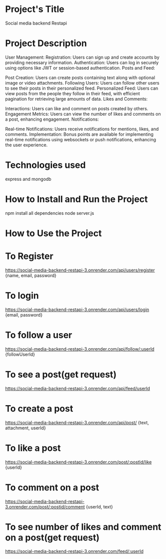 # Project's Title
Social media backend Restapi
# Project Description
User Management:
Registration: Users can sign up and create accounts by providing necessary information.
Authentication: Users can log in securely using options like JWT or session-based authentication.
Posts and Feed:

Post Creation: Users can create posts containing text along with optional image or video attachments.
Following Users: Users can follow other users to see their posts in their personalized feed.
Personalized Feed: Users can view posts from the people they follow in their feed, with efficient pagination for retrieving large amounts of data.
Likes and Comments:

Interactions: Users can like and comment on posts created by others.
Engagement Metrics: Users can view the number of likes and comments on a post, enhancing engagement.
Notifications:

Real-time Notifications: Users receive notifications for mentions, likes, and comments.
Implementation: Bonus points are available for implementing real-time notifications using websockets or push notifications, enhancing the user experience.
# Technologies used
express and mongodb
# How to Install and Run the Project
npm install all dependencies
node server.js
# How to Use the Project
# To Register
https://social-media-backend-restapi-3.onrender.com/api/users/register
{name, email, password}
# To login
https://social-media-backend-restapi-3.onrender.com/api/users/login
{email, password}
# To follow a user
https://social-media-backend-restapi-3.onrender.com/api/follow/:userId
{followUserId}
# To see a post(get request)
https://social-media-backend-restapi-3.onrender.com/api/feed/userId
# To create a post
https://social-media-backend-restapi-3.onrender.com/api/post/
{text, attachment, userId}
# To like a post
https://social-media-backend-restapi-3.onrender.com/post/:postId/like
{userId}
# To comment on a post
https://social-media-backend-restapi-3.onrender.com/post/:postid/comment
{userId, text}
# To see number of likes and comment on a post(get request)
https://social-media-backend-restapi-3.onrender.com/feed/:userId


